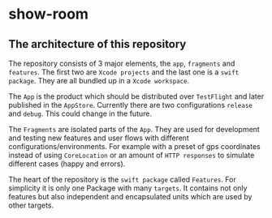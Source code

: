 # show-room

## The architecture of this repository

The repository consists of 3 major elements, the `app`, `fragments` and `features`.
The first two are `Xcode projects` and the last one is a `swift package`. They are all bundled up in a 
`Xcode workspace`. 

The `App` is the product which should be distributed over `TestFlight` and later published in the `AppStore`.
Currently there are two configurations `release` and `debug`. This could change in the future.

The `Fragments` are isolated parts of the `App`. They are used for development and testing new features and user flows with different
configurations/environments. For example with a preset of gps coordinates instead of using `CoreLocation` or an amount of `HTTP responses`
to simulate different cases (happy and errors).

The heart of the repository is the `swift package` called `Features`. For simplicity it is only one Package with many `targets`.
It contains not only features but also independent and encapsulated units which are used by other targets.
